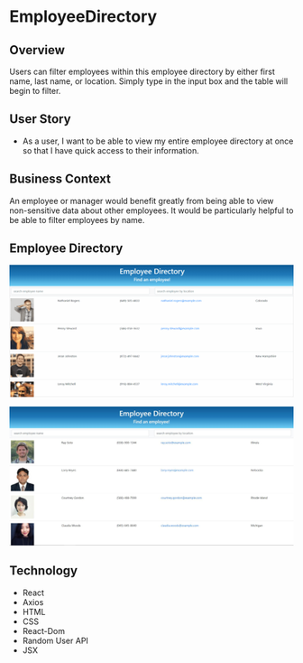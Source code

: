 # EmployeeDirectory

## Overview

Users can filter employees within this employee directory by either first name, last name, or location. Simply type in the input box and the table will begin to filter.

## User Story

* As a user, I want to be able to view my entire employee directory at once so that I have quick access to their information.

## Business Context

An employee or manager would benefit greatly from being able to view non-sensitive data about other employees. It would be particularly helpful to be able to filter employees by name.

## Employee Directory

![employee-directory](img/employee-directory.gif)

![employee-directory](img/employee-directory.jpg)

## Technology 
* React
* Axios
* HTML
* CSS
* React-Dom
* Random User API
* JSX


